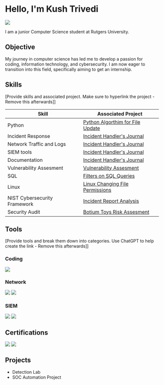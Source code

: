 # Hello, I'm Kush Trivedi
<a href="https://www.linkedin.com/in/kushtrivedi18/"><img src="https://img.shields.io/badge/-LinkedIn-0072b1?&style=for-the-badge&logo=linkedin&logoColor=white" /></a>

I am a junior Computer Science student at Rutgers University.

## Objective

My journey in computer science has led me to develop a passion for coding, information technology, and cybersecurity. I am now eager to transition into this field, specifically aiming to get an internship.

## Skills
[Provide skills and associated project. Make sure to hyperlink the project - Remove this afterwards]]

| Skill                                         | Associated Project         |
|-----------------------------------------------|----------------------------|
| Python                              | <a href= "https://github.com/Kusht18/Python-File-Update-Algorithm"> Python Algorthim for File Update</a> |                                |
| Incident Response | <a href="https://github.com/Kusht18/Incident-Handlers-Journal"> Incident Handler's Journal</a> |
| Network Traffic and Logs| <a href="https://github.com/Kusht18/Incident-Handlers-Journal"> Incident Handler's Journal</a> |
| SIEM tools      | <a href="https://github.com/Kusht18/Incident-Handlers-Journal"> Incident Handler's Journal</a>|
| Documentation                                   | <a href="https://github.com/Kusht18/Incident-Handlers-Journal"> Incident Handler's Journal</a>|
| Vulnerability Assesment      | <a href= "https://github.com/Kusht18/Vulnerability-Assesment"> Vulnerability Assesment</a>|
| SQL                                              | <a href = "https://github.com/Kusht18/Filters-SQL-Queries"> Filters on SQL Queries|
| Linux                                       | <a href = "https://github.com/Kusht18/Linux-File-Permissions">Linux Changing File Permissions</a>|
| NIST Cybersecurity Framework                 |  <a href = "https://github.com/Kusht18/Incident-Report-Analysis">Incident Report Analysis</a>|
| Security Audit                               | <a href = "https://github.com/Kusht18/Botium-Toys-Risk-Assesment">Botium Toys Risk Assesment</a>|

## Tools
[Provide tools and break them down into categories. Use ChatGPT to help create the link - Remove this afterwards]]

### Coding
<div>
  <img src="https://img.shields.io/badge/Visual_Studio_Code-0078D4?style=for-the-badge&logo=visual%20studio%20code&logoColor=white" />
</div>

### Network
<div>
    <img src="https://img.shields.io/badge/-Wireshark-1679A7?&style=for-the-badge&logo=Wireshark&logoColor=white" />
    <img src="https://img.shields.io/badge/-Suricata-EF3B2D?&style=for-the-badge&logo=Suricata&logoColor=white" />
</div>

### SIEM
<div>
<img src= "https://img.shields.io/badge/chronicle-4285F4?&style=for-the-badge&logo=googlechronicle&logoColor=white" />
<img src="https://img.shields.io/badge/-Splunk-000000?&style=for-the-badge&logo=Splunk&logoColor=white" />
</div>

## Certifications
<div>
<img src="https://img.shields.io/badge/Coursera-%230056D2.svg?style=for-the-badge&logo=Coursera&logoColor=white" />
<img src="https://img.shields.io/badge/-Google%20Cybersecurity%20Certification-blue?style=for-the-badge&logo=google&logoColor=white" />
</div>

## Projects
- Detection Lab
- SOC Automation Project
